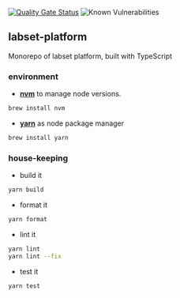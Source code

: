 [![Quality Gate Status](https://sonarcloud.io/api/project_badges/measure?project=viqueen_labset-platform&metric=alert_status)](https://sonarcloud.io/summary/new_code?id=viqueen_labset-platform)
![Known Vulnerabilities](https://snyk.io/test/github/viqueen/labset-platform/badge.svg)


## labset-platform

Monorepo of labset platform, built with TypeScript

### environment

- **[nvm](https://github.com/nvm-sh/nvm)** to manage node versions.

```bash
brew install nvm
```

- **[yarn](https://yarnpkg.com/)** as node package manager

```bash
brew install yarn
```

### house-keeping

- build it

```bash
yarn build
```

- format it

```bash
yarn format
```

- lint it

```bash
yarn lint
yarn lint --fix
```

- test it

```bash
yarn test
```
